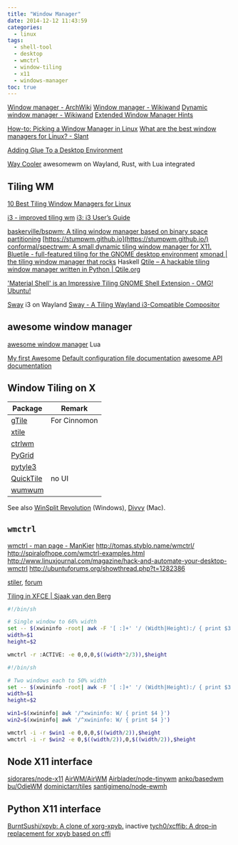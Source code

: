 ```yaml
---
title: "Window Manager"
date: 2014-12-12 11:43:59
categories:
  - linux
tags:
  - shell-tool
  - desktop
  - wmctrl
  - window-tiling
  - x11
  - windows-manager
toc: true
---
```


[Window manager - ArchWiki](https://wiki.archlinux.org/index.php/Window_Manager)
[Window manager - Wikiwand](https://www.wikiwand.com/en/Window_manager)
[Dynamic window manager - Wikiwand](https://www.wikiwand.com/en/Dynamic_window_manager)
[Extended Window Manager Hints](http://standards.freedesktop.org/wm-spec/wm-spec-latest.html)

[How-to: Picking a Window Manager in Linux](http://www.engadget.com/2012/10/30/how-to-picking-a-window-manager-linux/)
[What are the best window managers for Linux? - Slant](https://www.slant.co/topics/390/~window-managers-for-linux)

[Adding Glue To a Desktop Environment](https://venam.nixers.net/blog/unix/2019/01/07/win-automation.html)

[Way Cooler](http://way-cooler.org/) awesomewm on Wayland, Rust, with Lua integrated

## Tiling WM

[10 Best Tiling Window Managers for Linux](https://www.tecmint.com/best-tiling-window-managers-for-linux/amp/)

[i3 - improved tiling wm](https://i3wm.org/)
[i3: i3 User’s Guide](https://i3wm.org/docs/userguide.html)

[baskerville/bspwm: A tiling window manager based on binary space partitioning](https://github.com/baskerville/bspwm)
[https://stumpwm.github.io](https://stumpwm.github.io/)
[conformal/spectrwm: A small dynamic tiling window manager for X11.](https://github.com/conformal/spectrwm)
[Bluetile - full-featured tiling for the GNOME desktop environment](https://bluetile.org/)
[xmonad | the tiling window manager that rocks](http://xmonad.org/) Haskell
[Qtile – A hackable tiling window manager written in Python | Qtile.org](http://www.qtile.org/)

['Material Shell' is an Impressive Tiling GNOME Shell Extension - OMG! Ubuntu!](https://www.omgubuntu.co.uk/2019/07/material-shell-tiling-gnome-shell-extension/amp)

[Sway](http://swaywm.org/) i3 on Wayland
[Sway - A Tiling Wayland i3-Compatible Compositor](https://www.fossmint.com/sway-a-tiling-wayland-i3-compatible-compositor/)

## awesome window manager

[awesome window manager](https://awesomewm.org/) Lua

[My first Awesome](https://awesomewm.org/apidoc/documentation/07-my-first-awesome.md.html)
[Default configuration file documentation](https://awesomewm.org/doc/api/documentation/05-awesomerc.md.html)
[awesome API documentation](https://awesomewm.org/doc/api/)

## Window Tiling on X

| Package       | Remark       |
| ------------- | ------------ |
| [gTile][]     | For Cinnomon |
| [xtile][]     |
| [ctrlwm][]    |
| [PyGrid][]    |
| [pytyle3][]   |
| [QuickTile][] | no UI        |
| [wumwum][]    |

See also [WinSplit Revolution][] (Windows), [Divvy][] (Mac).

[gtile]: https://github.com/shuairan/gTile
[quicktile]: https://github.com/ssokolow/quicktile
[xtile]: http://www.giuspen.com/x-tile/
[ctrlwm]: http://gtk-apps.org/content/show.php/ctrlwm?content=114565
[wmctrl]: http://tomas.styblo.name/wmctrl/
[pygrid]: https://github.com/pkkid/pygrid
[pytyle3]: https://github.com/BurntSushi/pytyle3
[wumwum]: http://wumwum.sourceforge.net/
[winsplit revolution]: http://winsplit-revolution.com/screenshots
[divvy]: http://alternativeto.net/software/divvy/

## `wmctrl`

[wmctrl - man page - ManKier](https://www.mankier.com/1/wmctrl)
http://tomas.styblo.name/wmctrl/
http://spiralofhope.com/wmctrl-examples.html
http://www.linuxjournal.com/magazine/hack-and-automate-your-desktop-wmctrl
http://ubuntuforums.org/showthread.php?t=1282386

[stiler](https://github.com/TheWanderer/stiler/tree/grid), [forum](https://bbs.archlinux.org/viewtopic.php?id=64100)

[Tiling in XFCE | Sjaak van den Berg](https://svdb.co/articles/2015/07/19/tiling-in-xfce/)

```sh
#!/bin/sh

# Single window to 66% width
set -- $(xwininfo -root| awk -F '[ :]+' '/ (Width|Height):/ { print $3 }')
width=$1
height=$2

wmctrl -r :ACTIVE: -e 0,0,0,$((width*2/3)),$height
```

```sh
#!/bin/sh

# Two windows each to 50% width
set -- $(xwininfo -root| awk -F '[ :]+' '/ (Width|Height):/ { print $3 }')
width=$1
height=$2

win1=$(xwininfo| awk '/^xwininfo: W/ { print $4 }')
win2=$(xwininfo| awk '/^xwininfo: W/ { print $4 }')

wmctrl -i -r $win1 -e 0,0,0,$((width/2)),$height
wmctrl -i -r $win2 -e 0,$((width/2)),0,$((width/2)),$height
```

## Node X11 interface

[sidorares/node-x11](https://github.com/sidorares/node-x11/)
[AirWM/AirWM](https://github.com/AirWM/AirWM)
[Airblader/node-tinywm](https://github.com/Airblader/node-tinywm)
[anko/basedwm](https://github.com/anko/basedwm)
[bu/OdieWM](https://github.com/bu/OdieWM)
[dominictarr/tiles](https://github.com/dominictarr/tiles)
[santigimeno/node-ewmh](https://github.com/santigimeno/node-ewmh)

## Python X11 interface

[BurntSushi/xpyb: A clone of xorg-xpyb.](https://github.com/BurntSushi/xpyb) inactive
[tych0/xcffib: A drop-in replacement for xpyb based on cffi](https://github.com/tych0/xcffib#installation)
